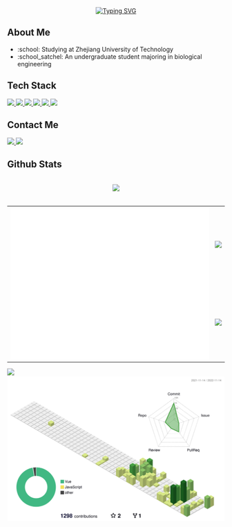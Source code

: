 <div align="center">
    <a href="https://git.io/typing-svg"><img
            src="https://readme-typing-svg.herokuapp.com?font=Fira+Code&weight=600&pause=1000&center=true&vCenter=true&width=435&lines=%3C+Hello+world!+%2F%3E;4+%3D%3D%3D+2+*+2;A%E2%89%A100+T%E2%89%A110+G%E2%89%A101+C%E2%89%A111;Biology%26Informatics%3D%EF%BC%9F"
            alt="Typing SVG" /></a>
</div>

<h2>About Me</h2>
<ul>
    <li>:school: Studying at Zhejiang University of Technology</li>
    <li>:school_satchel: An undergraduate student majoring in biological engineering</li>
</ul>
<h2>Tech Stack</h2>
<div>
    <a href="https://developer.mozilla.org/en-US/docs/learn/JavaScript">
        <img src="https://img.shields.io/badge/-JavaScript-F7DF1E?style=flat-square&logo=JavaScript&logoColor=white" />
    </a>
    <a href="https://vuejs.org/">
        <img src="https://img.shields.io/badge/-VUEJS-4FC08D?style=flat-square&logo=Vue.js&logoColor=white" />
    </a>
    <a href="https://www.python.org/">
        <img src="https://img.shields.io/badge/-Python-3776AB?style=flat-square&logo=Python&logoColor=white" />
    </a>
    <a href="https://www.php.net/">
        <img src="https://img.shields.io/badge/-PHP-777BB4?style=flat-square&logo=PHP&logoColor=white" />
    </a>
    <a href="https://www.electronjs.org/">
        <img src="https://img.shields.io/badge/-Electron-47848F?style=flat-square&logo=Electron&logoColor=white" />
    </a>
    <a>
        <img src="https://img.shields.io/badge/-C++-00599C?style=flat-square&logo=C%2B%2B&logoColor=white" />
    </a>

</div>

<h2>Contact Me</h2>
<div>
    <a href="https://github.com/497363983">
        <img src="https://img.shields.io/badge/-GitHub-181717?style=flat-square&logo=GitHub&logoColor=white" />
    </a>
    <a href="https://gitlab.igem.org/sky1">
        <img src="https://img.shields.io/badge/-GitLab%20of%20iGEM-63ae72?style=flat-square&logo=GitLab&logoColor=white" />
    </a>
</div>
<h2>Github Stats</h2>
<br />
<div align="center">
    <picture>
        <source srcset="https://streak-stats.demolab.com?user=497363983&theme=dark"
            media="(prefers-color-scheme: dark)" />
        <source srcset="https://streak-stats.demolab.com?user=497363983&theme=default"
            media="(prefers-color-scheme: light), (prefers-color-scheme: no-preference)" />
        <img src="https://streak-stats.demolab.com?user=497363983&theme=default" />
    </picture>
</div>
<br />
<table>
    <tr>
        <td rowspan="2">
            <a align="left" href="https://metrics.lecoq.io/">
                <img src="/github-metrics.svg" />
            </a>
        </td>
        <td colspan="1">
            <picture>
                <source
                    srcset="https://github-readme-stats.vercel.app/api?username=497363983&show_icons=true&theme=dark&card_width=500&custom_title=GitHub%20Stats&hide_border=true&bg_color=0e1116"
                    media="(prefers-color-scheme: dark)" />
                <source
                    srcset="https://github-readme-stats.vercel.app/api?username=497363983&show_icons=true&card_width=500&custom_title=GitHub%20Stats&hide_border=true"
                    media="(prefers-color-scheme: light), (prefers-color-scheme: no-preference)" />
                <img
                    src="https://github-readme-stats.vercel.app/api?username=497363983&show_icons=true&card_width=500&custom_title=GitHub%20Stats&hide_border=true" />
            </picture>
        </td>
    </tr>
    <tr>
        <td colspan="1">
            <picture>
                <source
                    srcset="https://github-readme-stats.vercel.app/api/top-langs/?username=497363983&layout=compact&theme=dark&card_width=500&hide_border=true&bg_color=171b21"
                    media="(prefers-color-scheme: dark)" />
                <source
                    srcset="https://github-readme-stats.vercel.app/api/top-langs/?username=497363983&layout=compact&card_width=500&hide_border=true&bg_color=f6f8fa"
                    media="(prefers-color-scheme: light), (prefers-color-scheme: no-preference)" />
                <img
                    src="https://github-readme-stats.vercel.app/api/top-langs/?username=497363983&layout=compact&card_width=500&hide_border=true" />
            </picture>
        </td>
    </tr>
</table>
<picture>
    <source
        srcset="https://activity-graph.herokuapp.com/graph?username=497363983&theme=github-dark&custom_title=Contribution%20Graph"
        media="(prefers-color-scheme: dark)" />
    <source
        srcset="https://activity-graph.herokuapp.com/graph?username=497363983&theme=github-light&custom_title=Contribution%20Graph"
        media="(prefers-color-scheme: light), (prefers-color-scheme: no-preference)" />
    <img
        src="https://activity-graph.herokuapp.com/graph?username=497363983&theme=github&custom_title=Contribution%20Graph" />
</picture>
<picture>
    <source srcset="/profile-3d-contrib/profile-night-rainbow.svg" media="(prefers-color-scheme: dark)" />
    <source srcset="/profile-3d-contrib/profile-green.svg"
        media="(prefers-color-scheme: light), (prefers-color-scheme: no-preference)" />
    <img src="/profile-3d-contrib/profile-green.svg" />
</picture>
